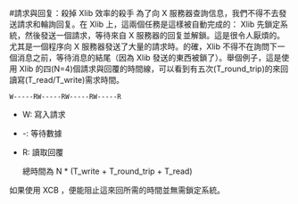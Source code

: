 #請求與回复：殺掉 Xlib 效率的殺手
為了向 X 服務器查詢信息，我們不得不去發送請求和輪詢回复。在 Xlib 上，這兩個任務是這樣被自動完成的： Xlib 先鎖定系統，然後發送一個請求，等待來自 X 服務器的回复並解鎖。這是很令人厭煩的。尤其是一個程序向 X 服務器發送了大量的請求時。的確，Xlib 不得不在詢問下一個消息之前，等待消息的結尾（因為 Xlib 發送的東西被鎖了）。舉個例子，這是使用 Xlib 的四(N=4)個請求與回覆的時間線，可以看到有五次(T_round_trip)的來回讀寫(T_read/T_write)需求時間。

    W-----RW-----RW-----RW-----R

- W: 寫入請求
- -: 等待數據
- R: 讀取回覆

    總時間為 N * (T_write + T_round_trip + T_read)

如果使用 XCB ，便能阻止這來回所需的時間並無需鎖定系統。
